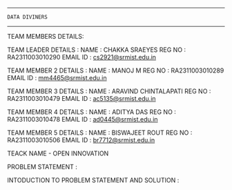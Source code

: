 _____________________
    DATA DIVINERS
_____________________

TEAM MEMBERS DETAILS:

TEAM LEADER DETAILS :
NAME : CHAKKA SRAEYES
REG NO : RA2311003010290
EMAIL ID : cs2921@srmist.edu.in

TEAM MEMBER 2 DETAILS :
NAME : MANOJ M
REG NO : RA2311003010289
EMAIL ID : mm4465@srmist.edu.in

TEAM MEMBER 3 DETAILS :
NAME : ARAVIND CHINTALAPATI
REG NO : RA2311003010479
EMAIL ID : ac5135@srmist.edu.in

TEAM MEMBER 4 DETAILS :
NAME : ADITYA DAS
REG NO : RA2311003010478
EMAIL ID : ad0445@srmist.edu.in

TEAM MEMBER 5 DETAILS :
NAME : BISWAJEET ROUT
REG NO : RA2311003010506
EMAIL ID : br7712@srmist.edu.in

TEACK NAME - OPEN INNOVATION

PROBLEM STATEMENT :



INTODUCTION TO PROBLEM STATEMENT AND SOLUTION :








